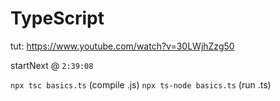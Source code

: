 # TypeScript

tut: https://www.youtube.com/watch?v=30LWjhZzg50

startNext @ `2:39:08` 
 
`npx tsc basics.ts` (compile .js)
`npx ts-node basics.ts` (run .ts)